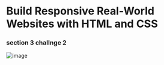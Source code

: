 # Build Responsive Real-World Websites with HTML and CSS
### section 3 challnge 2 
![image](https://user-images.githubusercontent.com/35812858/176318265-b28f21f9-25d9-4096-a5c1-534efd703d7c.png)
